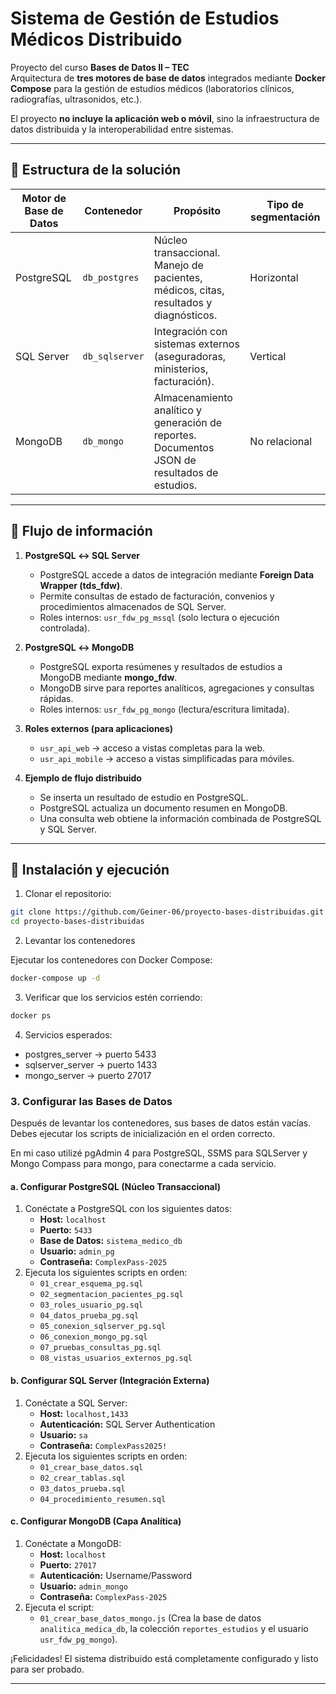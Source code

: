 # Sistema de Gestión de Estudios Médicos Distribuido

Proyecto del curso **Bases de Datos II – TEC**  
Arquitectura de **tres motores de base de datos** integrados mediante **Docker Compose** para la gestión de estudios médicos (laboratorios clínicos, radiografías, ultrasonidos, etc.).  

El proyecto **no incluye la aplicación web o móvil**, sino la infraestructura de datos distribuida y la interoperabilidad entre sistemas.

---

## 🔹 Estructura de la solución

| Motor de Base de Datos | Contenedor | Propósito | Tipo de segmentación |
|-----------------------|-----------|-----------|--------------------|
| PostgreSQL | `db_postgres` | Núcleo transaccional. Manejo de pacientes, médicos, citas, resultados y diagnósticos. | Horizontal |
| SQL Server | `db_sqlserver` | Integración con sistemas externos (aseguradoras, ministerios, facturación). | Vertical |
| MongoDB | `db_mongo` | Almacenamiento analítico y generación de reportes. Documentos JSON de resultados de estudios. | No relacional |

---

## 🔹 Flujo de información

1. **PostgreSQL ↔ SQL Server**
   - PostgreSQL accede a datos de integración mediante **Foreign Data Wrapper (tds_fdw)**.
   - Permite consultas de estado de facturación, convenios y procedimientos almacenados de SQL Server.
   - Roles internos: `usr_fdw_pg_mssql` (solo lectura o ejecución controlada).

2. **PostgreSQL ↔ MongoDB**
   - PostgreSQL exporta resúmenes y resultados de estudios a MongoDB mediante **mongo_fdw**.
   - MongoDB sirve para reportes analíticos, agregaciones y consultas rápidas.
   - Roles internos: `usr_fdw_pg_mongo` (lectura/escritura limitada).

3. **Roles externos (para aplicaciones)**
   - `usr_api_web` → acceso a vistas completas para la web.
   - `usr_api_mobile` → acceso a vistas simplificadas para móviles.

4. **Ejemplo de flujo distribuido**
   - Se inserta un resultado de estudio en PostgreSQL.
   - PostgreSQL actualiza un documento resumen en MongoDB.
   - Una consulta web obtiene la información combinada de PostgreSQL y SQL Server.

---

## 🔹 Instalación y ejecución

1. Clonar el repositorio:

```bash
git clone https://github.com/Geiner-06/proyecto-bases-distribuidas.git
cd proyecto-bases-distribuidas
```
2. Levantar los contenedores

Ejecutar los contenedores con Docker Compose:

```bash
docker-compose up -d
```
3. Verificar que los servicios estén corriendo:
```bash
docker ps
```
4. Servicios esperados:
- postgres_server → puerto 5433
- sqlserver_server → puerto 1433
- mongo_server → puerto 27017

### 3. Configurar las Bases de Datos
Después de levantar los contenedores, sus bases de datos están vacías. Debes ejecutar los scripts de inicialización en el orden correcto.

En mi caso utilizé pgAdmin 4 para PostgreSQL, SSMS para SQLServer y Mongo Compass para mongo, para conectarme a cada servicio.

#### a. Configurar PostgreSQL (Núcleo Transaccional)
1.  Conéctate a PostgreSQL con los siguientes datos:
    *   **Host:** `localhost`
    *   **Puerto:** `5433`
    *   **Base de Datos:** `sistema_medico_db`
    *   **Usuario:** `admin_pg`
    *   **Contraseña:** `ComplexPass-2025`
2.  Ejecuta los siguientes scripts en orden:
    *   `01_crear_esquema_pg.sql`
    *   `02_segmentacion_pacientes_pg.sql`
    *   `03_roles_usuario_pg.sql`
    *   `04_datos_prueba_pg.sql`
    *   `05_conexion_sqlserver_pg.sql`
    *   `06_conexion_mongo_pg.sql`
    *   `07_pruebas_consultas_pg.sql`
    *   `08_vistas_usuarios_externos_pg.sql`

#### b. Configurar SQL Server (Integración Externa)
1.  Conéctate a SQL Server:
    *   **Host:** `localhost,1433`
    *   **Autenticación:** SQL Server Authentication
    *   **Usuario:** `sa`
    *   **Contraseña:** `ComplexPass2025!`
2.  Ejecuta los siguientes scripts en orden:
    *   `01_crear_base_datos.sql`
    *   `02_crear_tablas.sql`
    *   `03_datos_prueba.sql`
    *   `04_procedimiento_resumen.sql`

#### c. Configurar MongoDB (Capa Analítica)
1.  Conéctate a MongoDB:
    *   **Host:** `localhost`
    *   **Puerto:** `27017`
    *   **Autenticación:** Username/Password
    *   **Usuario:** `admin_mongo`
    *   **Contraseña:** `ComplexPass-2025`
2.  Ejecuta el script:
    *   `01_crear_base_datos_mongo.js` (Crea la base de datos `analitica_medica_db`, la colección `reportes_estudios` y el usuario `usr_fdw_pg_mongo`).

¡Felicidades! El sistema distribuido está completamente configurado y listo para ser probado.

---
